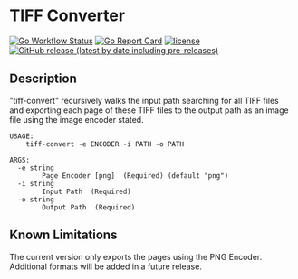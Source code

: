 # TIFF Converter
[![Go Workflow Status](https://github.com/wintermi/tiff-convert/workflows/Go/badge.svg)](https://github.com/wintermi/tiff-convert/actions/workflows/go.yml)&nbsp;[![Go Report Card](https://goreportcard.com/badge/github.com/wintermi/tiff-convert)](https://goreportcard.com/report/github.com/wintermi/tiff-convert)&nbsp;[![license](https://img.shields.io/github/license/wintermi/tiff-convert.svg)](https://github.com/wintermi/tiff-convert/blob/main/LICENSE)&nbsp;[![GitHub release (latest by date including pre-releases)](https://img.shields.io/github/v/release/wintermi/tiff-convert?include_prereleases)](https://github.com/wintermi/tiff-convert/releases)


## Description
"tiff-convert" recursively walks the input path searching for all TIFF files and exporting each page of these TIFF files to the output path as an image file using the image encoder stated.

```
USAGE:
    tiff-convert -e ENCODER -i PATH -o PATH

ARGS:
  -e string
    	Page Encoder [png]  (Required) (default "png")
  -i string
    	Input Path  (Required)
  -o string
    	Output Path  (Required)
```

## Known Limitations
The current version only exports the pages using the PNG Encoder.  Additional formats will be added in a future release.
